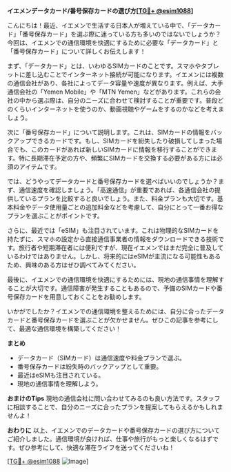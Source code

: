 **イエメンデータカード/番号保存カードの選び方[[TG💪+ @esim1088](https://t.me/s/esim1088)]**

こんにちは！最近、イエメンで生活する日本人が増えている中で、「データカード」「番号保存カード」を選ぶ際に迷っている方も多いのではないでしょうか？今回は、イエメンでの通信環境を快適にするために必要な「データカード」と「番号保存カード」について詳しくお伝えします！

まず、「データカード」とは、いわゆるSIMカードのことです。スマホやタブレットに差し込むことでインターネット接続が可能になります。イエメンには複数の通信会社があり、各社によってデータ容量や速度が異なります。例えば、大手通信会社の「Yemen Mobile」や「MTN Yemen」などがあります。これらの会社の中から選ぶ際は、自分のニーズに合わせて検討することが重要です。普段どのくらいインターネットを使うのか、動画視聴やゲームをするのかなどを考えましょう。

次に「番号保存カード」について説明します。これは、SIMカードの情報をバックアップできるカードです。もし、SIMカードを紛失したり破損してしまった場合でも、このカードがあれば新しいSIMカードに情報を移行することができます。特に長期滞在予定の方や、頻繁にSIMカードを交換する必要がある方には必須のアイテムです。

では、どうやってデータカードと番号保存カードを選べばいいのでしょうか？まず、通信速度を確認しましょう。「高速通信」が重要であれば、各通信会社の提供しているプランを比較すると良いでしょう。また、料金プランも大切です。基本料金やデータ使用量ごとの追加料金などを考慮して、自分にとって一番お得なプランを選ぶことがポイントです。

さらに、最近では「eSIM」も注目されています。これは物理的なSIMカードを持たずに、スマホの設定から直接通信事業者の情報をダウンロードできる技術です。旅行者や短期滞在者には便利ですが、現在イエメンではまだ完全に普及しているわけではありません。しかし、将来的にはeSIMが主流になる可能性もあるため、興味のある方はぜひ調べてみてください。

最後に、イエメンでの通信環境を快適にするためには、現地の通信事情を理解することが大切です。通信障害が発生することもあるので、予備のSIMカードや番号保存カードを用意しておくことをお勧めします。

いかがでしたか？イエメンでの通信環境を整えるためには、自分に合ったデータカードと番号保存カードを選ぶことが欠かせません。ぜひこの記事を参考にして、最適な通信環境を構築してください！

**まとめ**
- データカード（SIMカード）は通信速度や料金プランで選ぶ。
- 番号保存カードは紛失時のバックアップとして重要。
- 最近はeSIMも注目されている。
- 現地の通信事情を理解しよう。

**おまけのTips**
現地の通信会社に問い合わせてみるのも良い方法です。スタッフに相談することで、自分のニーズに合ったプランを提案してもらえるかもしれませんよ！

**おわりに**
以上、イエメンでのデータカードや番号保存カードの選び方についてご紹介しました。通信環境が良ければ、仕事や旅行がもっと楽しくなるはずです。ぜひ参考にして、快適な滞在ライフを送ってくださいね！

[[TG💪+ @esim1088](https://t.me/s/esim1088) ![Image](https://i.postimg.cc/Y0z9fWf4/image.png)]